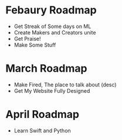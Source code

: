   # Febaury Roadmap

- Get Streak of Some days on ML
- Create Makers and Creators unite
- Get Praise!
- Make Some Stuff

# March Roadmap

- Make Fired, The place to talk about (desc)
- Get My Website Fully Designed

# April Roadmap

- Learn Swift and Python
